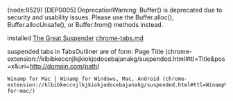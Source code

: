 


(node:9529) [DEP0005] DeprecationWarning: Buffer() is deprecated due to security and usability issues. Please use the Buffer.alloc(), Buffer.allocUnsafe(), or Buffer.from() methods instead.


installed [The Great Suspender](https://chrome.google.com/webstore/detail/the-great-suspender/klbibkeccnjlkjkiokjodocebajanakg/)
  [chrome-tabs.md](/dev/apps/chrome/chrome-tabs.md)

suspended tabs in TabsOutliner are of form:
Page Title (chrome-extension://klbibkeccnjlkjkiokjodocebajanakg/suspended.html#ttl=Title&pos=x&uri=http://domain.com/path)
```
Winamp for Mac | Winamp for Windows, Mac, Android (chrome-extension://klbibkeccnjlkjkiokjodocebajanakg/suspended.html#ttl=Winamp%20for%20Mac%20%7C%20Winamp%20for%20Windows%2C%20Mac%2C%20Android&pos=667&uri=http://www.mywinamp.com/winamp-for-mac/)
```

